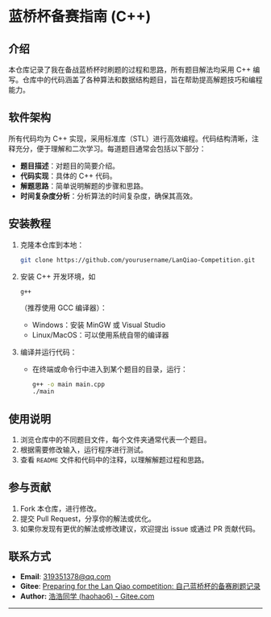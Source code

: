 # 蓝桥杯备赛指南 (C++)

## 介绍

本仓库记录了我在备战蓝桥杯时刷题的过程和思路，所有题目解法均采用 C++ 编写。仓库中的代码涵盖了各种算法和数据结构题目，旨在帮助提高解题技巧和编程能力。

## 软件架构

所有代码均为 C++ 实现，采用标准库（STL）进行高效编程。代码结构清晰，注释充分，便于理解和二次学习。每道题目通常会包括以下部分：

- **题目描述**：对题目的简要介绍。
- **代码实现**：具体的 C++ 代码。
- **解题思路**：简单说明解题的步骤和思路。
- **时间复杂度分析**：分析算法的时间复杂度，确保其高效。

## 安装教程

1. 克隆本仓库到本地：

   ```bash
   git clone https://github.com/yourusername/LanQiao-Competition.git
   ```

2. 安装 C++ 开发环境，如 

   ```
   g++
   ```

   （推荐使用 GCC 编译器）：

   - Windows：安装 MinGW 或 Visual Studio
   - Linux/MacOS：可以使用系统自带的编译器

3. 编译并运行代码：

   - 在终端或命令行中进入到某个题目的目录，运行：

     ```bash
     g++ -o main main.cpp
     ./main
     ```

## 使用说明

1. 浏览仓库中的不同题目文件，每个文件夹通常代表一个题目。
2. 根据需要修改输入，运行程序进行测试。
3. 查看 `README` 文件和代码中的注释，以理解解题过程和思路。

## 参与贡献

1. Fork 本仓库，进行修改。
2. 提交 Pull Request，分享你的解法或优化。
3. 如果你发现有更优的解法或修改建议，欢迎提出 issue 或通过 PR 贡献代码。

## 联系方式

- **Email**: 319351378@qq.com
- **Gitee**: [Preparing for the Lan Qiao competition: 自己蓝桥杯的备赛刷题记录](https://gitee.com/haohao6/preparing-for-the-lan-qiao-competition)
- **Author:** [浩浩同学 (haohao6) - Gitee.com](https://gitee.com/haohao6)

------

